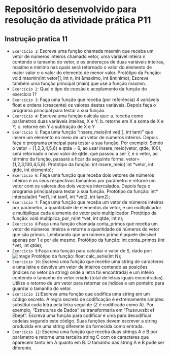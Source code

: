 # Repositório desenvolvido para resolução da atividade prática P11 
## Instrução pratica 11


- `Exercício 1`:  Escreva uma função chamada maxmin que receba um vetor de números inteiros chamado vetor, uma variável inteira n contendo o tamanho do vetor, e os endereços de duas variáveis inteiras, maximo e minimo nas quais será retornado o valor do
elemento de maior valor e o valor do elemento de menor valor.
Protótipo da Função:
void maxmin(int vetor[], int n, int &maximo, int &minimo);
Escreva também uma função principal (main) que use a função maxmin.
- `Exercício 2`: Qual o tipo de coesão e acoplamento da função do exercício 1?
- `Exercício 3`: Faça uma função que receba (por referência) 4 variáveis float e ordena (crescente) os
valores destas variáveis. Depois faça o programa principal para testar a sua função.
- `Exercício 4`: Escreva uma função calcula que:
a. receba como parâmetros duas variáveis inteiras, X e Y;
b. retorne em X a soma de X e Y;
c. retorne em Y a subtração de X e Y
- `Exercício 5`: Faça uma função “insere_meio(int vet[ ], int tam)” que insere um elemento no meio
de um vetor de números inteiros. Depois faça o programa principal para testar a sua
função.
Por exemplo:
Sendo o vetor = {1,2,3,4,5,6} e qtde = 6, ao usar
insere_meio(vetor, qtde, 100),
será retornado o novo valor de qtde, que passou a ser 7, e o vetor, ao término
da função, passará a ficar da seguinte forma: vetor= {1,2,3,100,4,5,6}.
Protótipo da função: int insere_meio( int *vetor, int qtde, int elemento);
- `Exercício 6`: Faça uma função que receba dois vetores de números inteiros e os seus
respectivos tamanhos por parâmetro e retorne um vetor com os valores dos dois
vetores intercalados. Depois faça o programa principal para testar a sua função.
Protótipo da função: int* intercala(int *vet1, int tam1, int *vet2, int tam2);
- `Exercício 7`: Faça uma função que receba um vetor de números inteiros por parâmetro, a
quantidade de elementos do vetor, e um multiplicador e multiplique cada elemento
do vetor pelo multiplicador.
Protótipo da função: void multiplica_por_n(int *vet, int qtde, int n);
- `Exercício 8`:Faça uma função chamada conta_primos que receba um vetor de números inteiros e
retorne a quantidade de números do vetor que são primos.
Lembrando que um número primo é aquele divisível apenas por 1 e por ele mesmo.
Protótipo da função:
int conta_primos (int *vet, int qtde);
- `Exercício 9`:Faça uma função para calcular o valor de S, dado por:
![image](https://github.com/Mcbeckerath/ResidenciaTIC18-P11/assets/125604118/37af3a34-9be0-4869-b435-9f688ef976c4)
Protótipo da função: float calc_serie(int N);
- `Exercício 10`: Escreva uma função que recebe uma string de caracteres e uma letra e devolve um
vetor de inteiros contendo as posições (índices no vetor da string) onde a letra foi
encontrada) e um inteiro contendo o tamanho do vetor criado (total de letras iguais
encontradas). Utilize o retorno de um vetor para retornar os índices e um ponteiro
para guardar o tamanho do vetor.
- `Exercício 11`:Escreva uma função que codifica uma string em um código secreto. A regra secreta de codificação é extremamente simples: substitui cada letra pela letra seguinte (Z é codificado como A). Por exemplo, “Estruturas de Dados” se transformaria em
“Ftusvuvsbt ef Ebept”. Escreva uma função para codificar e uma para decodificar
cadeias segundo este código. Suas funções devem escrever a string produzida em
uma string diferente da fornecida como entrada.
- `Exercício 12`: Escreva uma função que receba duas strings A e B por parâmetro e retorne uma terceira string C com os caracteres que aparecem tanto em A quanto em B. O
tamanho das string A e B pode ser diferente.
